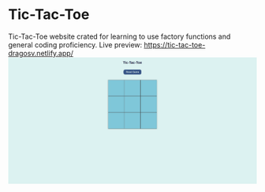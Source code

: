 # Tic-Tac-Toe
Tic-Tac-Toe website crated for learning to use factory functions and general coding proficiency.
Live preview: https://tic-tac-toe-dragosv.netlify.app/
![Alt text](image.png)
